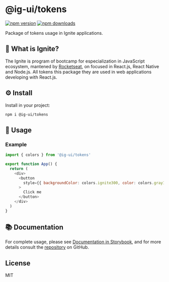 # @ig-ui/tokens

[![npm version](https://badgen.net/npm/v/@ig-ui/tokens)](https://npm.im/@ig-ui/tokens) [![npm downloads](https://badgen.net/npm/dm/@ig-ui/tokens)](https://npm.im/@ig-ui/tokens)

Package of tokens usage in Ignite applications.

## 👀 What is Ignite?

The Ignite is program of bootcamp for especialization in JavaScript ecosystem, mantened by
[Rocketseat](https://www.rocketseat.com.br/), on focused in React.js, React Native and Node.js. All tokens this package they are used in web applications developing with React.js.

## ⚙️ Install

Install in your project:

```bash
npm i @ig-ui/tokens
```

## 📖 Usage

### Example

```javascript
import { colors } from '@ig-ui/tokens'

export function App() {
  return (
    <div>
      <button 
        style={{ backgroundColor: colors.ignite300, color: colors.gray100 }}
      >
        Click me
      </button>
    </div>
  )
}
```

## 📚 Documentation

For complete usage, please see [Documentation in Storybook](https://luismda.github.io/ignite-ui-design-system/?path=/story/home--page), and for more details consult the [repository](https://github.com/luismda/ignite-ui-design-system/tree/main/packages/tokens) on GitHub.

## License

MIT